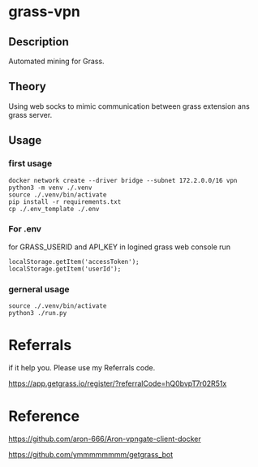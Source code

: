 # grass-vpn

## Description
Automated mining for Grass.

## Theory
Using web socks to mimic communication between grass extension ans grass server.

## Usage
### first usage 
```
docker network create --driver bridge --subnet 172.2.0.0/16 vpn
python3 -m venv ./.venv
source ./.venv/bin/activate
pip install -r requirements.txt
cp ./.env_template ./.env
```

### For .env

for GRASS_USERID and API_KEY
in logined grass web console run
```
localStorage.getItem('accessToken');
localStorage.getItem('userId');
```

### gerneral usage 

```
source ./.venv/bin/activate
python3 ./run.py 
```
# Referrals
if it help you. Please use my Referrals code.

https://app.getgrass.io/register/?referralCode=hQ0bvpT7r02R51x

# Reference
https://github.com/aron-666/Aron-vpngate-client-docker

https://github.com/ymmmmmmmm/getgrass_bot